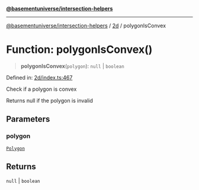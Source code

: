 [**@basementuniverse/intersection-helpers**](../../README.md)

***

[@basementuniverse/intersection-helpers](../../README.md) / [2d](../README.md) / polygonIsConvex

# Function: polygonIsConvex()

> **polygonIsConvex**(`polygon`): `null` \| `boolean`

Defined in: [2d/index.ts:467](https://github.com/basementuniverse/intersection-helpers/blob/d942e5cf9ee51dc3854d6fbfe1d84a7ecd83c1ca/src/2d/index.ts#L467)

Check if a polygon is convex

Returns null if the polygon is invalid

## Parameters

### polygon

[`Polygon`](../types/type-aliases/Polygon.md)

## Returns

`null` \| `boolean`

